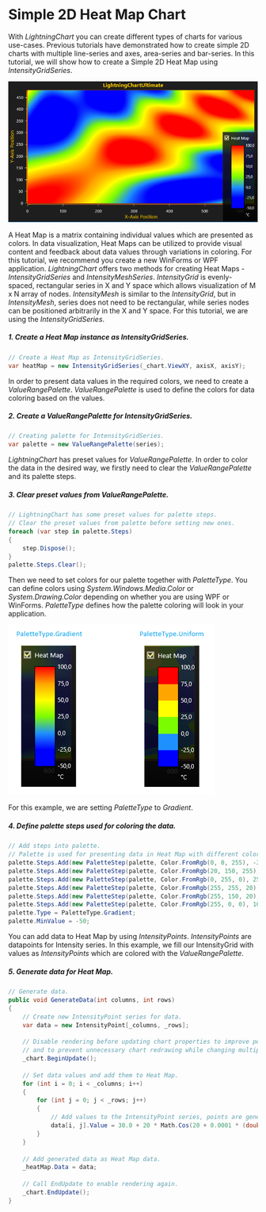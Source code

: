 # Simple 2D Heat Map Chart

With *LightningChart* you can create different types of charts for various use-cases. Previous tutorials have demonstrated how to create simple 2D charts with multiple line-series and axes, area-series and bar-series. In this tutorial, we will show how to create a Simple 2D Heat Map using *IntensityGridSeries*.

![](./assets/chart-heatmap-2d-winforms-wpf.png)

A Heat Map is a matrix containing individual values which are presented as colors. In data visualization, Heat Maps can be utilized to provide visual content and feedback about data values through variations in coloring. For this tutorial, we recommend you create a new WinForms or WPF application. *LightningChart* offers two methods for creating Heat Maps - *IntensityGridSeries* and *IntensityMeshSeries*. *IntensityGrid* is evenly-spaced, rectangular series in X and Y space which allows visualization of M x N array of nodes. *IntensityMesh* is similar to the *IntensityGrid*, but in *IntensityMesh*, series does not need to be rectangular, while series nodes can be positioned arbitrarily in the X and Y space. For this tutorial, we are using the *IntensityGridSeries*.

##### 1. Create a Heat Map instance as IntensityGridSeries.

```csharp
// Create a Heat Map as IntensityGridSeries.
var heatMap = new IntensityGridSeries(_chart.ViewXY, axisX, axisY);
```
In order to present data values in the required colors, we need to create a *ValueRangePalette*. *ValueRangePalette* is used to define the colors for data coloring based on the values.

##### 2. Create a ValueRangePalette for IntensityGridSeries.

```csharp
// Creating palette for IntensityGridSeries.
var palette = new ValueRangePalette(series);
```
*LightningChart* has preset values for *ValueRangePalette*. In order to color the data in the desired way, we firstly need to clear the *ValueRangePalette* and its palette steps.


##### 3. Clear preset values from ValueRangePalette.

```csharp
// LightningChart has some preset values for palette steps.
// Clear the preset values from palette before setting new ones.
foreach (var step in palette.Steps)
{
    step.Dispose();
}
palette.Steps.Clear();
```

Then we need to set colors for our palette together with *PaletteType*. You can define colors using *System.Windows.Media.Color* or *System.Drawing.Color* depending on whether you are using WPF or WinForms. *PaletteType* defines how the palette coloring will look in your application.

![](./assets/chart-heatmap-legendbox-2d-winforms-wpf.png)

For this example, we are setting *PaletteType* to *Gradient*.

##### 4. Define palette steps used for coloring the data.

```csharp
// Add steps into palette. 
// Palette is used for presenting data in Heat Map with different colors based on their value.
palette.Steps.Add(new PaletteStep(palette, Color.FromRgb(0, 0, 255), -25));
palette.Steps.Add(new PaletteStep(palette, Color.FromRgb(20, 150, 255), 0));
palette.Steps.Add(new PaletteStep(palette, Color.FromRgb(0, 255, 0), 25));
palette.Steps.Add(new PaletteStep(palette, Color.FromRgb(255, 255, 20), 50));
palette.Steps.Add(new PaletteStep(palette, Color.FromRgb(255, 150, 20), 75));
palette.Steps.Add(new PaletteStep(palette, Color.FromRgb(255, 0, 0), 100));
palette.Type = PaletteType.Gradient;
palette.MinValue = -50;
```

You can add data to Heat Map by using *IntensityPoints*. *IntensityPoints* are datapoints for Intensity series. In this example, we fill our IntensityGrid with values as *IntensityPoints* which are colored with the *ValueRangePalette*.

##### 5. Generate data for Heat Map.

```csharp
// Generate data.
public void GenerateData(int columns, int rows)
{
    // Create new IntensityPoint series for data.
    var data = new IntensityPoint[_columns, _rows];

    // Disable rendering before updating chart properties to improve performance
    // and to prevent unnecessary chart redrawing while changing multiple properties.
    _chart.BeginUpdate();

    // Set data values and add them to Heat Map.
    for (int i = 0; i < _columns; i++)
    {
        for (int j = 0; j < _rows; j++)
        {
            // Add values to the IntensityPoint series, points are generated by using following function.
            data[i, j].Value = 30.0 + 20 * Math.Cos(20 + 0.0001 * (double)(i * j)) + 70.0 * Math.Cos((double)(j - i) * 0.01);
        }
    }

    // Add generated data as Heat Map data.
    _heatMap.Data = data;

    // Call EndUpdate to enable rendering again.
    _chart.EndUpdate();
}
```
